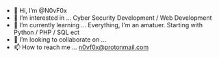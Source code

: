 - 👋 Hi, I’m @N0vF0x
- 👀 I’m interested in ... Cyber Security Development / Web Development
- 🌱 I’m currently learning ... Everything, I'm an amatuer. Starting with Python / PHP / SQL ect
- 💞️ I’m looking to collaborate on ...
- 📫 How to reach me ... n0vf0x@protonmail.com



<!---
N0vF0x/N0vF0x is a ✨ special ✨ repository because its `README.md` (this file) appears on your GitHub profile.
You can click the Preview link to take a look at your changes.
--->
